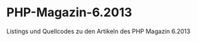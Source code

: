 PHP-Magazin-6.2013
==================

Listings und Quellcodes zu den Artikeln des PHP Magazin 6.2013
